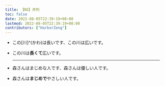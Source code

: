 ```yaml
---
title: 【N5】并列
toc: false
date: 2022-08-05T22:39:19+08:00
lastmod: 2022-08-05T22:39:19+08:00
contributors: ["HarborZeng"]
---
```


- この[川]^(かわ)は長いです、この川は広いです。
- この川は**長くて**広いです。

  ---

- 森さんはまじめな人です、森さんは優しい人です。
- 森さんは**まじめで**やさしい人です。

